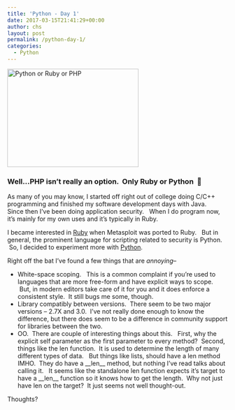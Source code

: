 ```yaml
---
title: 'Python - Day 1'
date: 2017-03-15T21:41:29+00:00
author: chs
layout: post
permalink: /python-day-1/
categories:
  - Python
---
```

<img class="alignnone wp-image-231299 size-medium" src="http://www.chs.us/wp-content/uploads/2017/03/hqdefault-300x225.jpg" alt="Python or Ruby or PHP" width="300" height="225" srcset="https://www.chs.us/wp-content/uploads/2017/03/hqdefault-300x225.jpg 300w, https://www.chs.us/wp-content/uploads/2017/03/hqdefault.jpg 480w" sizes="(max-width: 300px) 100vw, 300px" />

### Well&#8230;PHP isn&#8217;t really an option.  Only Ruby or Python  🙂

As many of you may know, I started off right out of college doing C/C++ programming and finished my software development days with Java.   Since then I’ve been doing application security.   When I do program now, it’s mainly for my own uses and it’s typically in Ruby.

I became interested in [Ruby](https://www.ruby-lang.org/en/) when Metasploit was ported to Ruby.   But in general, the prominent language for scripting related to security is Python.  So, I decided to experiment more with [Python](https://www.python.org/).

Right off the bat I’ve found a few things that are _annoying_&#8211;

  * White-space scoping.   This is a common complaint if you’re used to languages that are more free-form and have explicit ways to scope.  But, in modern editors take care of it for you and it does enforce a consistent style.  It still bugs me some, though.
  * Library compatibly between versions.  There seem to be two major versions &#8211; 2.7X and 3.0.  I’ve not really done enough to know the difference, but there does seem to be a difference in community support for libraries between the two.
  * OO.  There are couple of interesting things about this.   First, why the explicit self parameter as the first parameter to every method?  Second, things like the len function.  It is used to determine the length of many different types of data.   But things like lists, should have a len method IMHO.  They do have a \_\_len\_\_ method, but nothing I’ve read talks about calling it.   It seems like the standalone len function expects it’s target to have a \_\_len\_\_ function so it knows how to get the length.  Why not just have len on the target?  It just seems not well thought-out.

Thoughts?
